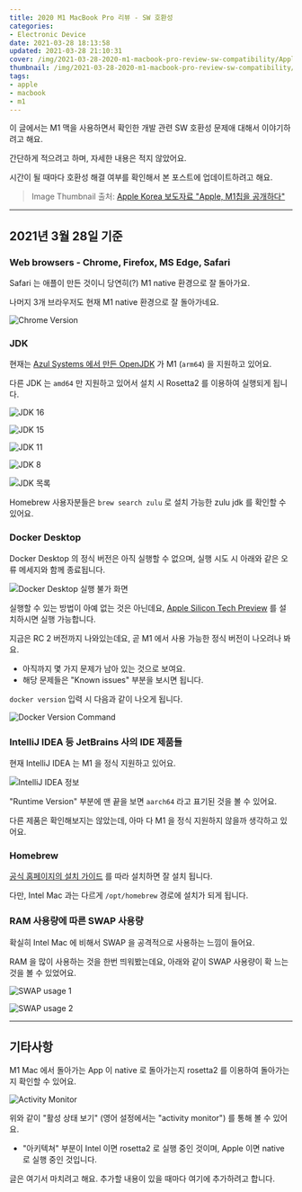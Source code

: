 ```yaml
---
title: 2020 M1 MacBook Pro 리뷰 - SW 호환성 
categories:
- Electronic Device
date: 2021-03-28 18:13:58
updated: 2021-03-28 21:10:31
cover: /img/2021-03-28-2020-m1-macbook-pro-review-sw-compatibility/Apple_new-m1-chip-graphic_11102020_big.jpg.large_2x.jpg
thumbnail: /img/2021-03-28-2020-m1-macbook-pro-review-sw-compatibility/Apple_new-m1-chip-graphic_11102020_big.jpg.large_2x.jpg
tags:
- apple
- macbook
- m1
---
```


이 글에서는 M1 맥을 사용하면서 확인한 개발 관련 SW 호환성 문제애 대해서 이야기하려고 해요.

간단하게 적으려고 하며, 자세한 내용은 적지 않았어요.

시간이 될 때마다 호환성 해결 여부를 확인해서 본 포스트에 업데이트하려고 해요.

<!-- more -->

> Image Thumbnail 출처: [Apple Korea 보도자료 "Apple, M1칩을 공개하다"](https://www.apple.com/kr/newsroom/2020/11/apple-unleashes-m1/)

<hr/>

## 2021년 3월 28일 기준

### Web browsers - Chrome, Firefox, MS Edge, Safari

Safari 는 애플이 만든 것이니 당연히(?) M1 native 환경으로 잘 돌아가요.

나머지 3개 브라우저도 현재 M1 native 환경으로 잘 돌아가네요.

![Chrome Version](/img/2021-03-28-2020-m1-macbook-pro-review-sw-compatibility/chrome_version.jpg)

### JDK

현재는 [Azul Systems 에서 만든 OpenJDK](https://www.azul.com/downloads/zulu-community/?package=jdk) 가 M1 (`arm64`) 을 지원하고 있어요.

다른 JDK 는 `amd64` 만 지원하고 있어서 설치 시 Rosetta2 를 이용하여 실행되게 됩니다.

![JDK 16](/img/2021-03-28-2020-m1-macbook-pro-review-sw-compatibility/jdk16.jpg)

![JDK 15](/img/2021-03-28-2020-m1-macbook-pro-review-sw-compatibility/jdk15.jpg)

![JDK 11](/img/2021-03-28-2020-m1-macbook-pro-review-sw-compatibility/jdk11.jpg)

![JDK 8](/img/2021-03-28-2020-m1-macbook-pro-review-sw-compatibility/jdk8.jpg)

![JDK 목록](/img/2021-03-28-2020-m1-macbook-pro-review-sw-compatibility/jdk_list.png)

Homebrew 사용자분들은 `brew search zulu` 로 설치 가능한 zulu jdk 를 확인할 수 있어요.

### Docker Desktop

Docker Desktop 의 정식 버전은 아직 실행할 수 없으며, 실행 시도 시 아래와 같은 오류 메세지와 함께 종료됩니다.

![Docker Desktop 실행 불가 화면](/img/2021-03-28-2020-m1-macbook-pro-review-sw-compatibility/docker_original_unable_to_launch.png)

실행할 수 있는 방법이 아예 없는 것은 아닌데요, [Apple Silicon Tech Preview](https://docs.docker.com/docker-for-mac/apple-m1/) 를 설치하시면 실행 가능합니다.

지금은 RC 2 버전까지 나와있는데요, 곧 M1 에서 사용 가능한 정식 버전이 나오려나 봐요.
- 아직까지 몇 가지 문제가 남아 있는 것으로 보여요.
- 해당 문제들은 "Known issues" 부분을 보시면 됩니다.

`docker version` 입력 시 다음과 같이 나오게 됩니다.

![Docker Version Command](/img/2021-03-28-2020-m1-macbook-pro-review-sw-compatibility/docker_version_cmd.jpg)

### IntelliJ IDEA 등 JetBrains 사의 IDE 제품들

현재 IntelliJ IDEA 는 M1 을 정식 지원하고 있어요.

![IntelliJ IDEA 정보](/img/2021-03-28-2020-m1-macbook-pro-review-sw-compatibility/intellij_idea_about.png)

"Runtime Version" 부분에 맨 끝을 보면 `aarch64` 라고 표기된 것을 볼 수 있어요.

다른 제품은 확인해보지는 않았는데, 아마 다 M1 을 정식 지원하지 않을까 생각하고 있어요.


### Homebrew

[공식 홈페이지의 설치 가이드](https://brew.sh/index_ko) 를 따라 설치하면 잘 설치 됩니다.

다만, Intel Mac 과는 다르게 `/opt/homebrew` 경로에 설치가 되게 됩니다.

### RAM 사용량에 따른 SWAP 사용량

확실히 Intel Mac 에 비해서 SWAP 을 공격적으로 사용하는 느낌이 들어요.

RAM 을 많이 사용하는 것을 한번 띄워봤는데요, 아래와 같이 SWAP 사용량이 확 느는 것을 볼 수 있었어요.

![SWAP usage 1](/img/2021-03-28-2020-m1-macbook-pro-review-sw-compatibility/swap_usage_1.jpg)

![SWAP usage 2](/img/2021-03-28-2020-m1-macbook-pro-review-sw-compatibility/swap_usage_2.jpg)

<hr/>

## 기타사항

M1 Mac 에서 돌아가는 App 이 native 로 돌아가는지 rosetta2 를 이용하여 돌아가는지 확인할 수 있어요.

![Activity Monitor](/img/2021-03-28-2020-m1-macbook-pro-review-sw-compatibility/top_status.png)

위와 같이 "활성 상태 보기" (영어 설정에서는 "activity monitor") 를 통해 볼 수 있어요.
- "아키텍쳐" 부분이 Intel 이면 rosetta2 로 실행 중인 것이며, Apple 이면 native 로 실행 중인 것입니다.

글은 여기서 마치려고 해요. 추가할 내용이 있을 때마다 여기에 추가하려고 합니다.